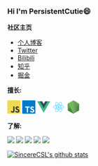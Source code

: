 ### Hi I'm PersistentCutie😄 
 
**社区主页**  

- [个人博客](https://sincerecsl.github.io/)
- [Twitter](https://twitter.com/csl_sincere)
- [Bilibili](https://space.bilibili.com/407692348)
- [知乎](https://www.zhihu.com/people/zhi-zhao-paranoid)
- [掘金](https://juejin.cn/user/3474112473473326)

**擅长:**  

<code><img height="30" src="https://raw.githubusercontent.com/github/explore/80688e429a7d4ef2fca1e82350fe8e3517d3494d/topics/javascript/javascript.png"></code>
<code><img height="30" src="https://raw.githubusercontent.com/github/explore/80688e429a7d4ef2fca1e82350fe8e3517d3494d/topics/typescript/typescript.png"></code>
<code><img height="30" src="https://raw.githubusercontent.com/github/explore/80688e429a7d4ef2fca1e82350fe8e3517d3494d/topics/vue/vue.png"></code>
<code><img height="30" src="https://raw.githubusercontent.com/github/explore/80688e429a7d4ef2fca1e82350fe8e3517d3494d/topics/react/react.png"></code>
<code><img height="30" src="https://raw.githubusercontent.com/github/explore/80688e429a7d4ef2fca1e82350fe8e3517d3494d/topics/nodejs/nodejs.png"></code>

**了解:**  

<code><img height="30" src="https://avatars.githubusercontent.com/u/4314092?s=200&v=4"></code><!-- go语言 -->
<code><img height="30" src="https://avatars.githubusercontent.com/u/26285756?s=200&v=4"></code><!-- CEF框架 -->
<code><img height="30" src="https://avatars.githubusercontent.com/u/10526312?s=200&v=4"></code><!-- WebRTC -->
<code><img height="30" src="https://avatars.githubusercontent.com/u/45120?s=200&v=4"></code><!-- mongodb -->
<code><img height="30" src="https://avatars.githubusercontent.com/u/2452804?s=200&v=4"></code><!-- mysql -->

<!-- [![Top Langs](https://github-readme-stats.vercel.app/api/top-langs/?username=SincereCSL)](https://github.com/SincereCSL/github-readme-stats) -->

[![SincereCSL's github stats](https://github-readme-stats.vercel.app/api?username=SincereCSL)](https://github.com/anuraghazra/github-readme-stats)

<!--**SincereCSL/SincereCSL** is a ✨ _special_ ✨ repository because its `README.md` (this file) appears on your GitHub profile.

Here are some ideas to get you started:

- 🔭 I’m currently working on Front-end development.
- 🌱 I’m currently learning WebRTC、Go Language.
- 👯 I’m looking to collaborate on ...
- 🤔 I’m looking for help with ...
- 💬 Ask me about ...
- 📫 How to reach me: ...
- 😄 Pronouns: ...
- ⚡ Fun fact: ...
-->
